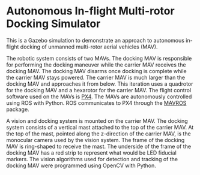 Autonomous In-flight Multi-rotor Docking Simulator
===============

This is a Gazebo simulation to demonstrate an approach to autonomous in-flight docking of unmanned multi-rotor aerial vehicles (MAV). 

The robotic system consists of two MAVs. The docking MAV is responsible for performing the docking maneuver while the carrier MAV receives the docking MAV. The docking MAV disarms once docking is complete while the carrier MAV stays powered. The carrier MAV is much larger than the docking MAV and approaches it from below. This iteration uses a quadrotor for the docking MAV and a hexarotor for the carrier MAV. The flight control software used on the MAVs is [PX4](https://github.com/PX4/Firmware). The MAVs are autonomously controlled using ROS with Python. ROS communicates to PX4 through the [MAVROS](https://github.com/mavlink/mavros) package.  

A vision and docking system is mounted on the carrier MAV. The docking system consists of a vertical mast attached to the top of the carrier MAV. At the top of the mast, pointed along the z-direction of the carrier MAV, is the monocular camera used by the vision system. The frame of the docking MAV is ring-shaped to receive the mast. The underside of the frame of the docking MAV has a red strip to represent what would be LED fiducial markers. The vision algorithms used for detection and tracking of the docking MAV were programmed using OpenCV with Python.
